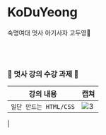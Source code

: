 # KoDuYeong
숙명여대 멋사 아기사자 고두영🦁

<br><br>
### 🦁 멋사 강의 수강 과제 🦁

| 강의 내용 | 캡쳐 | 
|:------:|:------|
|`일단 만드는 HTML/CSS`|![3](https://user-images.githubusercontent.com/101977975/161942711-1200d4a2-8a66-4c92-b948-96ef5b3fe038.PNG)
| 

